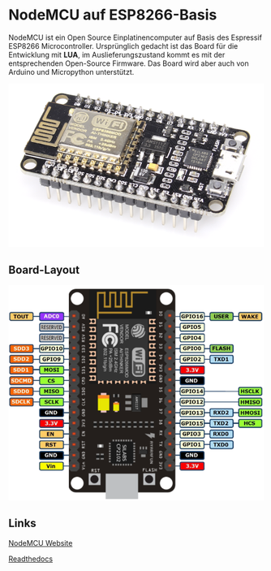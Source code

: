 # NodeMCU auf ESP8266-Basis

NodeMCU ist ein Open Source Einplatinencomputer auf Basis des Espressif ESP8266 Microcontroller. Ursprünglich gedacht ist das Board für die Entwicklung mit __LUA__, im Auslieferungszustand kommt es mit der entsprechenden Open-Source Firmware. Das Board wird aber auch von Arduino und Micropython  unterstützt.

![NodeMCU](./nodemcu.png "NodeMCU")

## Board-Layout

![PIN-Layout](./pin_layout.png "PIN-Layout")

## Links

[NodeMCU Website](https://www.nodemcu.com/index_en.html)

[Readthedocs](https://nodemcu.readthedocs.io/en/master/)
